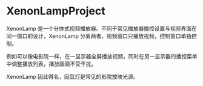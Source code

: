 # XenonLampProject

XenonLamp 是一个分体式视频播放器。不同于常见播放器播控设置与视频界面在同一窗口的设计，XenonLamp 分离两者，视频窗口只播放视频，控制窗口单独控制。

例如可以像电影院一样，在一显示器全屏播放视频，同时在另一显示器的播控菜单中调整播放列表，播放画面不受干扰。

XenonLamp 因此得名，因氙灯是常见的影院放映光源。


